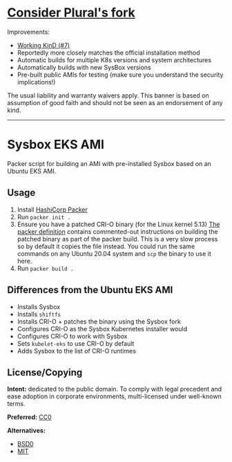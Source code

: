# [Consider Plural's fork](https://github.com/pluralsh/sysbox-eks-ami)

Improvements:
- [Working KinD (#7)](https://github.com/latchbio/sysbox-eks-ami/issues/7)
- Reportedly more closely matches the official installation method
- Automatic builds for multiple K8s versions and system architectures
- Automatically builds with new SysBox versions
- Pre-built public AMIs for testing (make sure you understand the security implications!)

The usual liability and warranty waivers apply. This banner is based on assumption of good faith and should not be seen as an endorsement of any kind.

---

# Sysbox EKS AMI

Packer script for building an AMI with pre-installed Sysbox based on an Ubuntu EKS AMI.

## Usage

1. Install [HashiCorp Packer](https://www.packer.io/downloads)
1. Run `packer init .`
1. Ensure you have a patched CRI-O binary (for the Linux kernel 5.13)
   [The packer definition](./sysbox-eks.pkr.hcl) contains commented-out instructions on building the patched binary as part of the packer build. This is a very slow process so by default it copies the file instead. You could run the same commands on any Ubuntu 20.04 system and `scp` the binary to use it here.
1. Run `packer build .`

## Differences from the Ubuntu EKS AMI

- Installs Sysbox
- Installs `shiftfs`
- Installs CRI-O + patches the binary using the Sysbox fork
- Configures CRI-O as the Sysbox Kubernetes installer would
- Configures CRI-O to work with Sysbox
- Sets `kubelet-eks` to use CRI-O by default
- Adds Sysbox to the list of CRI-O runtimes

## License/Copying

**Intent:** dedicated to the public domain. To comply with legal precedent and ease adoption in corporate environments, multi-licensed under well-known terms.

**Preferred:** [CC0](https://creativecommons.org/publicdomain/zero/1.0/)

**Alternatives:**

- [BSD0](./licenses/BSD0)
- [MIT](./licenses/MIT)
